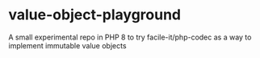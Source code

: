 # value-object-playground
A small experimental repo in PHP 8 to try facile-it/php-codec as a way to implement immutable value objects
